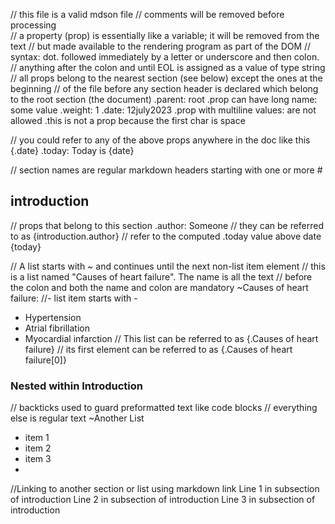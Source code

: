 // this file is a valid mdson file
// comments will be removed before processing	
// a property (prop) is essentially like a variable; it will be removed from the text
// but made available to the rendering program as part of the DOM
// syntax: dot. followed immediately by a letter or underscore and then colon.
// anything after the colon and until EOL is assigned as a value of type string
// all props belong to the nearest section (see below) except the ones at the beginning
// of the file before any section header is declared which belong to the root section (the document)
.parent: root 
.prop can have long name: some value
.weight: 1
.date: 12july2023
.prop with multiline values: are not allowed
 .this is not a prop because the first char is space

// you could refer to any of the above props anywhere in the doc like this {.date}
.today: Today is {date}

// section names are regular markdown headers starting with one or more #
## introduction
// props that belong to this section
.author: Someone
// they can be referred to as {introduction.author}
// refer to the computed .today value above
date {today}

// A list starts with ~ and continues until the next non-list item element 
// this is a list named "Causes of heart failure". The name is all the text
// before the colon and both the name and colon are mandatory
~Causes of heart failure:
//- list item starts with -
- Hypertension
- Atrial fibrillation
- Myocardial infarction
// This list can be referred to as {.Causes of heart failure}
// its first element can be referred to as {.Causes of heart failure[0]}

### Nested within Introduction
// backticks used to guard preformatted text like code blocks 
// everything else is regular text
~Another List
- item 1
- item 2
- item 3
- 
//Linking to another section or list using markdown link []()
Line 1 in subsection of introduction
Line 2 in subsection of introduction
Line 3 in subsection of introduction


